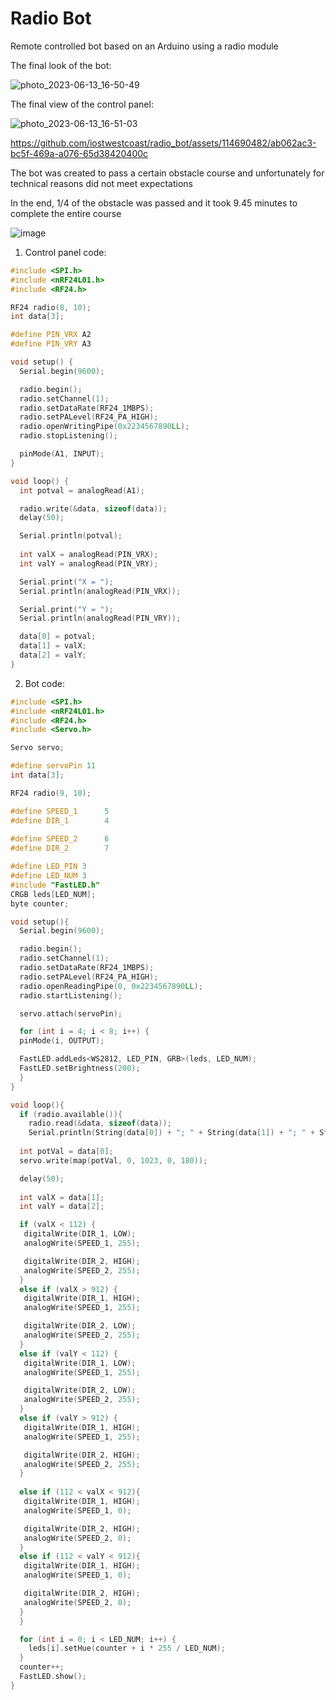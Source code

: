 # Radio Bot

Remote controlled bot based on an Arduino using a radio module

The final look of the bot:

![photo_2023-06-13_16-50-49](https://github.com/iostwestcoast/radio_bot/assets/114690482/110eeee0-d2ee-4c9b-81e7-477d4c5edd63)


The final view of the control panel:

![photo_2023-06-13_16-51-03](https://github.com/iostwestcoast/radio_bot/assets/114690482/19a8508d-04a6-48b0-b743-19bfc72776d4)

https://github.com/iostwestcoast/radio_bot/assets/114690482/ab062ac3-bc5f-469a-a076-65d38420400c

The bot was created to pass a certain obstacle course and unfortunately for technical reasons did not meet expectations

In the end, 1/4 of the obstacle was passed and it took 9.45 minutes to complete the entire course

![image](https://github.com/iostwestcoast/radio_bot/assets/114690482/be7ff708-898a-4c7a-b90d-fde0acee8878)

1. Control panel code:
```C++
#include <SPI.h>
#include <nRF24L01.h>
#include <RF24.h>

RF24 radio(8, 10);
int data[3];

#define PIN_VRX A2
#define PIN_VRY A3

void setup() {
  Serial.begin(9600);

  radio.begin();
  radio.setChannel(1);
  radio.setDataRate(RF24_1MBPS);
  radio.setPALevel(RF24_PA_HIGH);
  radio.openWritingPipe(0x2234567890LL);
  radio.stopListening();

  pinMode(A1, INPUT);
}

void loop() {
  int potval = analogRead(A1);

  radio.write(&data, sizeof(data));
  delay(50);

  Serial.println(potval);
     
  int valX = analogRead(PIN_VRX);
  int valY = analogRead(PIN_VRY);

  Serial.print("X = ");
  Serial.println(analogRead(PIN_VRX));

  Serial.print("Y = ");
  Serial.println(analogRead(PIN_VRY));

  data[0] = potval;
  data[1] = valX;
  data[2] = valY;
}
```

2. Bot code:
```C++
#include <SPI.h>
#include <nRF24L01.h>
#include <RF24.h>
#include <Servo.h>

Servo servo;

#define servoPin 11
int data[3];

RF24 radio(9, 10);

#define SPEED_1      5 
#define DIR_1        4
 
#define SPEED_2      6
#define DIR_2        7

#define LED_PIN 3
#define LED_NUM 3
#include "FastLED.h"
CRGB leds[LED_NUM];
byte counter;

void setup(){
  Serial.begin(9600);

  radio.begin();
  radio.setChannel(1);
  radio.setDataRate(RF24_1MBPS);
  radio.setPALevel(RF24_PA_HIGH);
  radio.openReadingPipe(0, 0x2234567890LL);
  radio.startListening();

  servo.attach(servoPin);

  for (int i = 4; i < 8; i++) {     
  pinMode(i, OUTPUT);

  FastLED.addLeds<WS2812, LED_PIN, GRB>(leds, LED_NUM);
  FastLED.setBrightness(200);
  }
}

void loop(){
  if (radio.available()){
    radio.read(&data, sizeof(data));
    Serial.println(String(data[0]) + "; " + String(data[1]) + "; " + String(data[2]));
  
  int potVal = data[0];
  servo.write(map(potVal, 0, 1023, 0, 180));

  delay(50);
  
  int valX = data[1];
  int valY = data[2];

  if (valX < 112) {
   digitalWrite(DIR_1, LOW);
   analogWrite(SPEED_1, 255);

   digitalWrite(DIR_2, HIGH);
   analogWrite(SPEED_2, 255);
  }
  else if (valX > 912) {
   digitalWrite(DIR_1, HIGH);
   analogWrite(SPEED_1, 255);

   digitalWrite(DIR_2, LOW);
   analogWrite(SPEED_2, 255);
  }
  else if (valY < 112) {
   digitalWrite(DIR_1, LOW);
   analogWrite(SPEED_1, 255);

   digitalWrite(DIR_2, LOW);
   analogWrite(SPEED_2, 255);
  }
  else if (valY > 912) {
   digitalWrite(DIR_1, HIGH);
   analogWrite(SPEED_1, 255);

   digitalWrite(DIR_2, HIGH);
   analogWrite(SPEED_2, 255);
  }
  
  else if (112 < valX < 912){
   digitalWrite(DIR_1, HIGH);
   analogWrite(SPEED_1, 0);

   digitalWrite(DIR_2, HIGH);
   analogWrite(SPEED_2, 0);
  }
  else if (112 < valY < 912){
   digitalWrite(DIR_1, HIGH);
   analogWrite(SPEED_1, 0);

   digitalWrite(DIR_2, HIGH);
   analogWrite(SPEED_2, 0);
  }
  }

  for (int i = 0; i < LED_NUM; i++) {
    leds[i].setHue(counter + i * 255 / LED_NUM);
  }
  counter++;
  FastLED.show();
}
```

